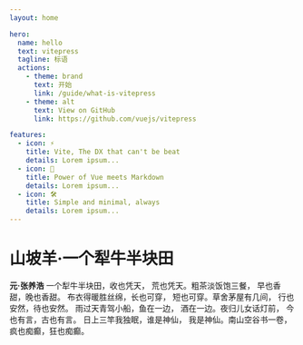 ```yaml
---
layout: home

hero:
  name: hello
  text: vitepress
  tagline: 标语
  actions:
    - theme: brand
      text: 开始
      link: /guide/what-is-vitepress
    - theme: alt
      text: View on GitHub
      link: https://github.com/vuejs/vitepress

features:
  - icon: ⚡️
    title: Vite, The DX that can't be beat
    details: Lorem ipsum...
  - icon: 🖖
    title: Power of Vue meets Markdown
    details: Lorem ipsum...
  - icon: 🛠️
    title: Simple and minimal, always
    details: Lorem ipsum...
---
```

<style>

    :root {
  --vp-home-hero-name-color: transparent;
  --vp-home-hero-name-background: -webkit-linear-gradient(120deg, #bd34fe, #41d1ff);
}
</style>

# 山坡羊·一个犁牛半块田

**元·张养浩**
一个犁牛半块田，收也凭天，
荒也凭天。粗茶淡饭饱三餐，
早也香甜，晚也香甜。
布衣得暖胜丝绵，长也可穿，
短也可穿。草舍茅屋有几间，
行也安然，待也安然。
雨过天青驾小船，鱼在一边，
酒在一边。夜归儿女话灯前，
今也有言，古也有言。
日上三竿我独眠，谁是神仙，
我是神仙。南山空谷书一卷，
疯也痴癫，狂也痴癫。

